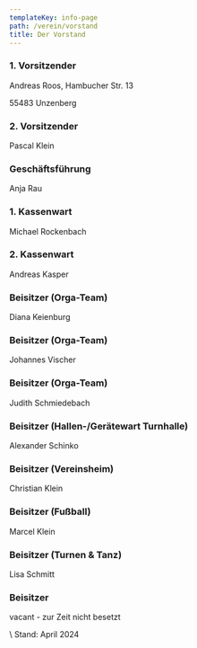 ```yaml
---
templateKey: info-page
path: /verein/vorstand
title: Der Vorstand
---
```

### 1. Vorsitzender

Andreas Roos, Hambucher Str. 13 

55483 Unzenberg

### 2. Vorsitzender

Pascal Klein

### Geschäftsführung

Anja Rau

### 1. Kassenwart

Michael Rockenbach

### 2. Kassenwart

Andreas Kasper

### Beisitzer (Orga-Team)

Diana Keienburg

### Beisitzer (Orga-Team)

Johannes Vischer

### Beisitzer (Orga-Team)

Judith Schmiedebach

### Beisitzer (Hallen-/Gerätewart Turnhalle)

Alexander Schinko

### Beisitzer (Vereinsheim)

Christian Klein

### Beisitzer (Fußball)

Marcel Klein

### Beisitzer (Turnen & Tanz)

Lisa Schmitt

### Beisitzer 

vacant - zur Zeit nicht besetzt

\    Stand: April 2024
